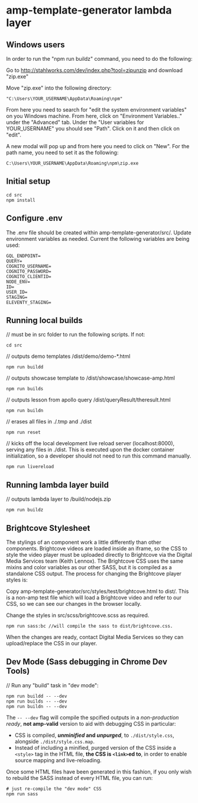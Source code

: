 # amp-template-generator lambda layer

## Windows users

In order to run the "npm run buildz" command, you need to do the following:

Go to http://stahlworks.com/dev/index.php?tool=zipunzip and download "zip.exe"

Move "zip.exe" into the following directory:

```
"C:\Users\YOUR_USERNAME\AppData\Roaming\npm"
```

From here you need to search for "edit the system environment variables" on you Windows machine. From here, click on "Environment Variables.." under the "Advanced" tab. Under the "User variables for YOUR_USERNAME" you should see "Path". Click on it and then click on "edit".

A new modal will pop up and from here you need to click on "New". For the path name, you need to set it as the following:

```
C:\Users\YOUR_USERNAME\AppData\Roaming\npm\zip.exe
```

## Initial setup

```
cd src
npm install
```

## Configure .env

The .env file should be created within amp-template-generator/src/. Update environment variables as needed. Current the following variables are being used:

```
GQL_ENDPOINT=
QUERY=
COGNITO_USERNAME=
COGNITO_PASSWORD=
COGNITO_CLIENTID=
NODE_ENV=
ID=
USER_ID=
STAGING=
ELEVENTY_STAGING=
```

## Running local builds

// must be in src folder to run the following scripts. If not:

```
cd src
```

// outputs demo templates /dist/demo/demo-\*.html

```
npm run buildd
```

// outputs showcase template to /dist/showcase/showcase-amp.html

```
npm run builds
```

// outputs lesson from apollo query /dist/queryResult/theresult.html

```
npm run buildn
```

// erases all files in ./.tmp and ./dist

```
npm run reset
```

// kicks off the local development live reload server (localhost:8000), serving any files in ./dist. This is executed upon the docker container initialization, so a developer should not need to run this command manually.

```
npm run livereload
```

## Running lambda layer build

// outputs lambda layer to /build/nodejs.zip

```
npm run buildz
```

## Brightcove Stylesheet

The stylings of an <amp-brightcove/> component work a little differently than other components. Brightcove videos are loaded inside an iframe, so the CSS to style the video player must be uploaded directly to Brightcove via the Digital Media Services team (Keith Lennox).
The Brightcove CSS uses the same mixins and color variables as our other SASS, but it is compiled as a standalone CSS output.
The process for changing the Brightcove player styles is:

Copy amp-template-generator/src/styles/test/brightcove.html to dist/.
This is a non-amp test file which will load a Brightcove video and refer to our CSS, so we can see our changes in the browser locally.

Change the styles in src/scss/brightcove.scss as required.

```
npm run sass:bc //will compile the sass to dist/brightcove.css.
```

When the changes are ready, contact Digital Media Services so they can upload/replace the CSS in our player.

## Dev Mode (Sass debugging in Chrome Dev Tools)

// Run any "build" task in "dev mode":

```
npm run buildd -- --dev
npm run builds -- --dev
npm run buildn -- --dev
```

The `-- --dev` flag will compile the spcified outputs in a _non-production ready_, **not amp-valid** version to aid with debugging CSS in particular:

- CSS is compiled, **_unminified_ and _unpurged_**, to `./dist/style.css`, alongside `./dist/style.css.map`.
- Instead of including a minified, purged version of the CSS inside a `<style>` tag in the HTML file, **the CSS is `<link>`ed to**, in order to enable source mapping and live-reloading.

Once some HTML files have been generated in this fashion, if you only wish to rebuild the SASS instead of every HTML file, you can run:

```
# just re-compile the "dev mode" CSS
npm run sass
```
